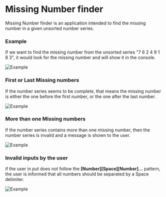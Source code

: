 # Missing Number finder

Missing Number finder is an application intended to find the missing number in a given unsorted number series.

### Example

If we want to find the missing number from the unsorted series "7 6 2 4 9 1 8 3", it would look for the missing number and will show it in the console.

![Example](https://i.ibb.co/K9n0yNb/1.png)

### First or Last Missing numbers
If the number series seems to be complete, that means the missing number is either the one before the first number, or the one after the last number.

![Example](https://i.ibb.co/FBHZ8kF/1.png)

### More than one Missing numbers
If the number series contains more than one missing number, then the number series is invalid and a message is shown to the user.

![Example](https://i.ibb.co/kXZMqQv/1.png)

### Invalid inputs by the user
if the user in put does not follow the **[Number][Space][Number]...** pattern, the user is informed that all numbers should be separated by a Space delimiter.

![Example](https://i.ibb.co/16MNmKs/1.png)